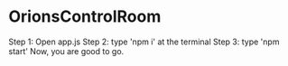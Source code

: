 # OrionsControlRoom
Step 1: Open app.js
Step 2: type 'npm i' at the terminal
Step 3: type 'npm start'
Now, you are good to go.
